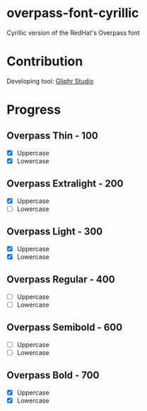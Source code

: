 # overpass-font-cyrillic
Cyrillic version of the RedHat's Overpass font

# Contribution
Developing tool: [Gliphr Studio](http://glyphrstudio.com/)

# Progress

## Overpass Thin - 100
- [x] Uppercase
- [x] Lowercase

## Overpass Extralight - 200
- [x] Uppercase
- [ ] Lowercase

## Overpass Light - 300
- [x] Uppercase
- [x] Lowercase

## Overpass Regular - 400
- [ ] Uppercase
- [ ] Lowercase

## Overpass Semibold - 600
- [ ] Uppercase
- [ ] Lowercase

## Overpass Bold - 700
- [x] Uppercase
- [x] Lowercase
